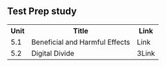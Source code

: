 ## Test Prep study
<table>
  <tr>
    <th>Unit</th>
    <th>Title</th>
    <th>Link</th>
  </tr>
  <tr>
    <td>5.1</td>
    <td>Beneficial and Harmful Effects</td>
    <td>Link</td>
  </tr>
  <tr>
    <td>5.2</td>
   <td>Digital Divide</td>
    <td>3Link</td>
  </tr>
</table>
